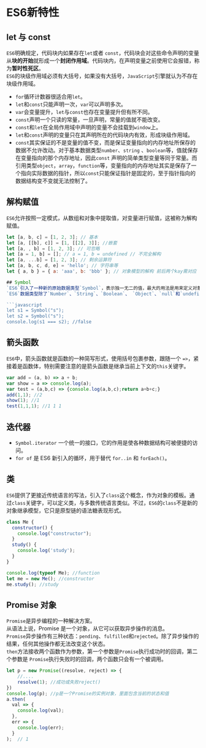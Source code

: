 # ES6新特性

## let 与 const
`ES6`明确规定，代码块内如果存在`let`或者 `const`，代码块会对这些命令声明的变量从**块的开始**就形成一个**封闭作用域**。代码块内，在声明变量之前使用它会报错，称为**暂时性死区**。  
`ES6`的块级作用域必须有大括号，如果没有大括号，`JavaScript`引擎就认为不存在块级作用域。
* `for`循环计数器很适合用`let`。
* `let`和`const`只能声明一次，`var`可以声明多次。
* `var`会变量提升，`let`与`const`也存在变量提升但有所不同。
* `const`声明一个只读的常量，一旦声明，常量的值就不能改变。
* `const`和`let`在全局作用域中声明的变量不会挂载到`window`上。
* `let`和`const`声明的变量只在其声明所在的代码块内有效，形成块级作用域。
* `const`其实保证的不是变量的值不变，而是保证变量指向的内存地址所保存的数据不允许改动。对于基本数据类型`number`、`string` 、`boolean`等，值就保存在变量指向的那个内存地址，因此`const` 声明的简单类型变量等同于常量。而引用类型`object`，`array`，`function`等，变量指向的内存地址其实是保存了一个指向实际数据的指针，所以`const`只能保证指针是固定的，至于指针指向的数据结构变不变就无法控制了。

## 解构赋值
`ES6`允许按照一定模式，从数组和对象中提取值，对变量进行赋值，这被称为解构赋值。

```javascript
let [a, b, c] = [1, 2, 3]; // 基本
let [a, [[b], c]] = [1, [[2], 3]]; //嵌套
let [a, , b] = [1, 2, 3]; // 可忽略
let [a = 1, b] = []; // a = 1, b = undefined // 不完全解构
let [a, ...b] = [1, 2, 3]; // 剩余运算符
let [a, b, c, d, e] = 'hello'; // 字符串等
let { a, b } = { a: 'aaa', b: 'bbb' }; // 对象模型的解构 前后两个kay需对应

## Symbol
`ES6`引入了一种新的原始数据类型`Symbol`，表示独一无二的值，最大的用法是用来定义对象的唯一属性名。
`ES6`数据类型除了`Number`、`String`、`Boolean`、 `Object`、`null`和`undefined`，还新增了 `Symbol`。

```javascript
let s1 = Symbol("s");
let s2 = Symbol("s");
console.log(s1 === s2); //false
```

## 箭头函数
`ES6`中，箭头函数就是函数的一种简写形式，使用括号包裹参数，跟随一个 `=>`，紧接着是函数体，特别需要注意的是箭头函数是继承当前上下文的`this`关键字。

```javascript
var add = (a, b) => a + b;
var show = a => console.log(a);
var test = (a,b,c) => {console.log(a,b,c);return a+b+c;}
add(1,1); //2
show(1); //1
test(1,1,1); //1 1 1
```


## 迭代器
*  `Symbol.iterator` 一个统一的接口，它的作用是使各种数据结构可被便捷的访问。
*  `for of` 是 ES6 新引入的循环，用于替代 `for..in` 和 `forEach()`。

## 类
`ES6`提供了更接近传统语言的写法，引入了`class`这个概念，作为对象的模板。通过`class`关键字，可以定义类，与多数传统语言类似。不过，`ES6`的`class`不是新的对象继承模型，它只是原型链的语法糖表现形式。

```javascript
class Me {
  constructor() {
    console.log("constructor");
  }
  study() {
    console.log('study');
  }
}

console.log(typeof Me); //function
let me = new Me(); //constructor
me.study(); //study
```

## Promise 对象
`Promise`是异步编程的一种解决方案。   
从语法上说，Promise 是一个对象，从它可以获取异步操作的消息。  
`Promise`异步操作有三种状态：`pending`、`fulfilled`和`rejected`。除了异步操作的结果，任何其他操作都无法改变这个状态。  
`then`方法接收两个函数作为参数，第一个参数是`Promise`执行成功时的回调，第二个参数是 `Promise`执行失败时的回调，两个函数只会有一个被调用。
```javascript
let p = new Promise((resolve, reject) => {
    //....
    resolve(1); //成功或失败reject()
})
console.log(p); //p是一个Promise的实例对象，里面包含当前的状态和值
a.then(
  val => {
    console.log(val);
  },
  err => {
    console.log(err);
  }
);  // 1

```